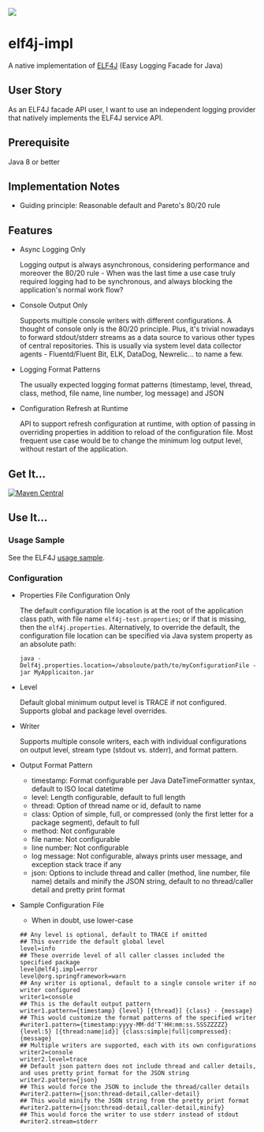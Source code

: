[![](https://img.shields.io/static/v1?label=github&message=repo&color=blue)](https://github.com/elf4j/elf4j-impl)

# elf4j-impl

A native implementation of [ELF4J](https://github.com/elf4j/elf4j) (Easy Logging Facade for Java)

## User Story

As an ELF4J facade API user, I want to use an independent logging provider that natively implements the ELF4J service
API.

## Prerequisite

Java 8 or better

## Implementation Notes

- Guiding principle: Reasonable default and Pareto's 80/20 rule

## Features

- Async Logging Only

  Logging output is always asynchronous, considering performance and moreover the 80/20 rule - When was the last time a
  use case truly required logging had to be synchronous, and always blocking the application's normal work flow?

- Console Output Only

  Supports multiple console writers with different configurations. A thought of console only is the 80/20 principle.
  Plus, it's trivial nowadays to forward stdout/stderr streams as a data source to various other types of central
  repositories. This is usually via system level data collector agents - Fluentd/Fluent Bit, ELK, DataDog, Newrelic...
  to name a few.

- Logging Format Patterns

  The usually expected logging format patterns (timestamp, level, thread, class, method, file name, line number, log
  message) and JSON

- Configuration Refresh at Runtime

  API to support refresh configuration at runtime, with option of passing in overriding properties in addition to reload
  of the configuration file. Most frequent use case would be to change the minimum log output level, without restart of
  the application.

## Get It...

[![Maven Central](https://img.shields.io/maven-central/v/io.github.elf4j/elf4j-impl.svg?label=Maven%20Central)](https://search.maven.org/search?q=g:%22io.github.elf4j%22%20AND%20a:%22elf4j-impl%22)

## Use It...

### Usage Sample

See the ELF4J [usage sample](https://github.com/elf4j/elf4j#for-logging-service-api-users).

### Configuration

- Properties File Configuration Only

  The default configuration file location is at the root of the application class path, with file
  name `elf4j-test.properties`; or if that is missing, then the `elf4j.properties`. Alternatively, to override the
  default, the configuration file location can be specified via Java system property as an absolute path:

  ```
  java -Delf4j.properties.location=/absoloute/path/to/myConfigurationFile -jar MyApplicaiton.jar
  ``` 

- Level

  Default global minimum output level is TRACE if not configured. Supports global and package level overrides.

- Writer

  Supports multiple console writers, each with individual configurations on output level, stream type (stdout vs.
  stderr), and format pattern.

- Output Format Pattern
    - timestamp: Format configurable per Java DateTimeFormatter syntax, default to ISO local datetime
    - level: Length configurable, default to full length
    - thread: Option of thread name or id, default to name
    - class: Option of simple, full, or compressed (only the first letter for a package segment), default to full
    - method: Not configurable
    - file name: Not configurable
    - line number: Not configurable
    - log message: Not configurable, always prints user message, and exception stack trace if any
    - json: Options to include thread and caller (method, line number, file name) details and minify the JSON string,
      default to no thread/caller detail and pretty print format

- Sample Configuration File
    - When in doubt, use lower-case

  ```properties
  ## Any level is optional, default to TRACE if omitted
  ## This override the default global level
  level=info
  ## These override level of all caller classes included the specified package 
  level@elf4j.impl=error
  level@org.springframework=warn
  ## Any writer is optional, default to a single console writer if no writer configured
  writer1=console
  ## This is the default output pattern
  writer1.pattern={timestamp} {level} [{thread}] {class} - {message}
  ## This would customize the format patterns of the specified writer
  #writer1.pattern={timestamp:yyyy-MM-dd'T'HH:mm:ss.SSSZZZZZ} {level:5} [{thread:name|id}] {class:simple|full|compressed}: {message}
  ## Multiple writers are supported, each with its own configurations
  writer2=console
  writer2.level=trace
  ## Default json pattern does not include thread and caller details, and uses pretty print format for the JSON string
  writer2.pattern={json}
  ## This would force the JSON to include the thread/caller details
  #writer2.pattern={json:thread-detail,caller-detail}
  ## This would minify the JSON string from the pretty print format
  #writer2.pattern={json:thread-detail,caller-detail,minify}
  ## This would force the writer to use stderr instead of stdout
  #writer2.stream=stderr
  ```